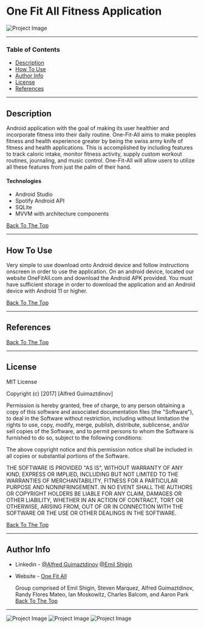# One Fit All Fitness Application

![Project Image](images/LOGO.png)



---

### Table of Contents


- [Description](#description)
- [How To Use](#how-to-use)
- [Author Info](#author-info)
- [License](#License)
- [References](#references)

---

## Description
Android application with the goal of making its user healthier
and incorporate fitness into their daily routine. One-Fit-All 
aims to make peoples fitness and health experience greater by being the swiss army knife of fitness and health applications. This is accomplished by including features to track caloric intake, monitor fitness activity, supply custom workout routines, journaling, and music control. One-Fit-All will allow users to utilize all these features from just the palm of their hand.


#### Technologies

- Android Studio
- Spotify Android API
- SQLite
- MVVM with architecture components

[Back To The Top](#read-me-template)

---

## How To Use

Very simple to use download onto Android device and follow instructions onscreen in order to use the application. On an android device, located our website OneFitAll.com and download the Android APK provided. You must have sufficient storage in order to download the application and an Android device with Android 11 or higher.



[Back To The Top](#read-me-template)

---

## References
[Back To The Top](#read-me-template)

---

## License

MIT License

Copyright (c) [2017] [Alfred Guimaztdinov]

Permission is hereby granted, free of charge, to any person obtaining a copy
of this software and associated documentation files (the "Software"), to deal
in the Software without restriction, including without limitation the rights
to use, copy, modify, merge, publish, distribute, sublicense, and/or sell
copies of the Software, and to permit persons to whom the Software is
furnished to do so, subject to the following conditions:

The above copyright notice and this permission notice shall be included in all
copies or substantial portions of the Software.

THE SOFTWARE IS PROVIDED "AS IS", WITHOUT WARRANTY OF ANY KIND, EXPRESS OR
IMPLIED, INCLUDING BUT NOT LIMITED TO THE WARRANTIES OF MERCHANTABILITY,
FITNESS FOR A PARTICULAR PURPOSE AND NONINFRINGEMENT. IN NO EVENT SHALL THE
AUTHORS OR COPYRIGHT HOLDERS BE LIABLE FOR ANY CLAIM, DAMAGES OR OTHER
LIABILITY, WHETHER IN AN ACTION OF CONTRACT, TORT OR OTHERWISE, ARISING FROM,
OUT OF OR IN CONNECTION WITH THE SOFTWARE OR THE USE OR OTHER DEALINGS IN THE
SOFTWARE.

[Back To The Top](#read-me-template)

---

## Author Info

- Linkedin - [@Alfred Guimaztdinov](https://www.linkedin.com/in/alfred-guimaztdinov-856a29167/)    [@Emil Shigin](https://www.linkedin.com/in/emil-shigin-536a8b1b2/)  
- Website - [One Fit All](https://www.sandbox.csun.edu/~spm84381/OneFitAll/index.html)

    Group comprised of Emil Shigin, Steven Marquez, Alfred Guimaztdinov, Randy Flores Mateo, Ian Moskowitz, Charles Balcom, and Aaron Park
[Back To The Top](#read-me-template)



---
![Project Image](images/One-Fit-All-Login.gif) ![Project Image](images/one-fit-all-workout-page.png) ![Project Image](images/one-fit-all-calorie-intake.png)

